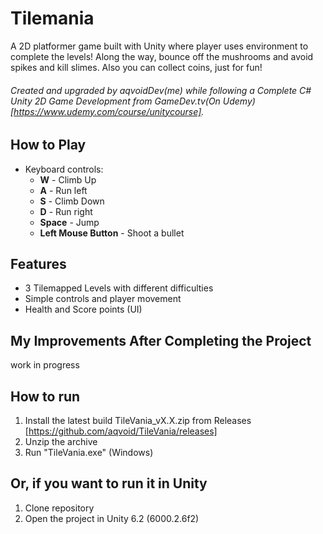 # Tilemania
A 2D platformer game built with Unity where player uses environment to complete the levels! Along the way, bounce off the mushrooms and avoid spikes and kill slimes. Also you can collect coins, just for fun!

###### Created and upgraded by aqvoidDev(me) while following a Complete C# Unity 2D Game Development from GameDev.tv(On Udemy)[https://www.udemy.com/course/unitycourse].

## How to Play

- Keyboard controls:
  - **W** - Climb Up
  - **A** - Run left
  - **S** - Climb Down
  - **D** - Run right
  - **Space** - Jump
  - **Left Mouse Button** - Shoot a bullet
 
## Features
- 3 Tilemapped Levels with different difficulties
- Simple controls and player movement
- Health and Score points (UI)

## My Improvements After Completing the Project
work in progress

## How to run
1. Install the latest build TileVania_vX.X.zip from Releases [https://github.com/aqvoid/TileVania/releases]
2. Unzip the archive
3. Run "TileVania.exe" (Windows)

## Or, if you want to run it in Unity
1. Clone repository
2. Open the project in Unity 6.2 (6000.2.6f2)
